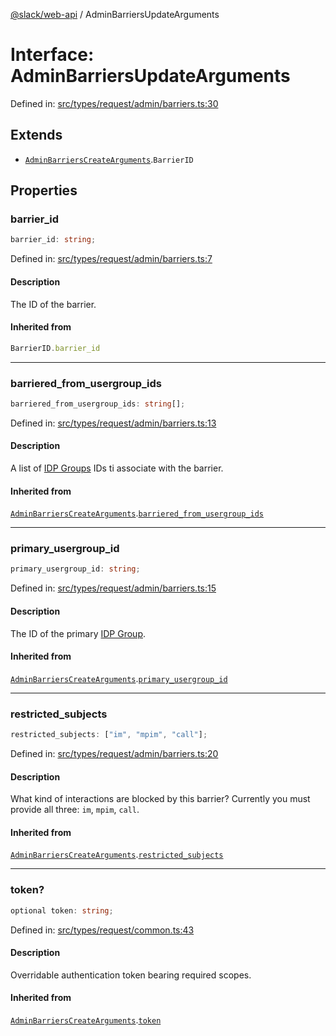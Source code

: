 [@slack/web-api](../index.md) / AdminBarriersUpdateArguments

# Interface: AdminBarriersUpdateArguments

Defined in: [src/types/request/admin/barriers.ts:30](https://github.com/slackapi/node-slack-sdk/blob/main/packages/web-api/src/types/request/admin/barriers.ts#L30)

## Extends

- [`AdminBarriersCreateArguments`](AdminBarriersCreateArguments.md).`BarrierID`

## Properties

### barrier\_id

```ts
barrier_id: string;
```

Defined in: [src/types/request/admin/barriers.ts:7](https://github.com/slackapi/node-slack-sdk/blob/main/packages/web-api/src/types/request/admin/barriers.ts#L7)

#### Description

The ID of the barrier.

#### Inherited from

```ts
BarrierID.barrier_id
```

***

### barriered\_from\_usergroup\_ids

```ts
barriered_from_usergroup_ids: string[];
```

Defined in: [src/types/request/admin/barriers.ts:13](https://github.com/slackapi/node-slack-sdk/blob/main/packages/web-api/src/types/request/admin/barriers.ts#L13)

#### Description

A list of [IDP Groups](https://slack.com/help/articles/115001435788-Connect-identity-provider-groups-to-your-Enterprise-Grid-org) IDs ti associate with the barrier.

#### Inherited from

[`AdminBarriersCreateArguments`](AdminBarriersCreateArguments.md).[`barriered_from_usergroup_ids`](AdminBarriersCreateArguments.md#barriered_from_usergroup_ids)

***

### primary\_usergroup\_id

```ts
primary_usergroup_id: string;
```

Defined in: [src/types/request/admin/barriers.ts:15](https://github.com/slackapi/node-slack-sdk/blob/main/packages/web-api/src/types/request/admin/barriers.ts#L15)

#### Description

The ID of the primary [IDP Group](https://slack.com/help/articles/115001435788-Connect-identity-provider-groups-to-your-Enterprise-Grid-org).

#### Inherited from

[`AdminBarriersCreateArguments`](AdminBarriersCreateArguments.md).[`primary_usergroup_id`](AdminBarriersCreateArguments.md#primary_usergroup_id)

***

### restricted\_subjects

```ts
restricted_subjects: ["im", "mpim", "call"];
```

Defined in: [src/types/request/admin/barriers.ts:20](https://github.com/slackapi/node-slack-sdk/blob/main/packages/web-api/src/types/request/admin/barriers.ts#L20)

#### Description

What kind of interactions are blocked by this barrier?
Currently you must provide all three: `im`, `mpim`, `call`.

#### Inherited from

[`AdminBarriersCreateArguments`](AdminBarriersCreateArguments.md).[`restricted_subjects`](AdminBarriersCreateArguments.md#restricted_subjects)

***

### token?

```ts
optional token: string;
```

Defined in: [src/types/request/common.ts:43](https://github.com/slackapi/node-slack-sdk/blob/main/packages/web-api/src/types/request/common.ts#L43)

#### Description

Overridable authentication token bearing required scopes.

#### Inherited from

[`AdminBarriersCreateArguments`](AdminBarriersCreateArguments.md).[`token`](AdminBarriersCreateArguments.md#token)
